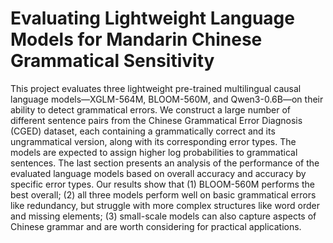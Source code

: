 # Evaluating Lightweight Language Models for Mandarin Chinese Grammatical Sensitivity

This project evaluates three lightweight pre-trained multilingual causal language models—XGLM-564M, BLOOM-560M, and Qwen3-0.6B—on their ability to detect grammatical errors. We construct a large number of  different sentence pairs from the Chinese Grammatical Error Diagnosis (CGED) dataset, each containing a grammatically correct and its ungrammatical version, along with its corresponding error types. The models are expected to assign higher log probabilities to grammatical sentences. The last section presents an analysis of the performance of the evaluated language models based on overall accuracy and accuracy by specific error types. Our results show that (1) BLOOM-560M performs the best overall; (2) all three models perform well on basic grammatical errors like redundancy, but struggle with more complex structures like word order and missing elements; (3) small-scale models can also capture aspects of Chinese grammar and are worth considering for practical applications.
